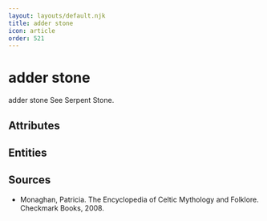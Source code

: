 ```yaml
---
layout: layouts/default.njk
title: adder stone
icon: article
order: 521
---
```

# adder stone

adder stone See Serpent Stone.

## Attributes


## Entities


## Sources

- Monaghan, Patricia. The Encyclopedia of Celtic Mythology and Folklore. Checkmark Books, 2008.

